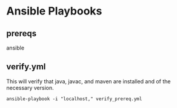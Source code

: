 # Ansible Playbooks

## prereqs
ansible

## verify.yml
This will verify that java, javac, and maven are installed and of the necessary version.

`ansible-playbook -i "localhost," verify_prereq.yml`